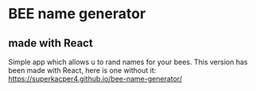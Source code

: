 # BEE name generator

## made with React

Simple app which allows u to rand names for your bees. This version has been made with React, here is one without it: https://superkacper4.github.io/bee-name-generator/
